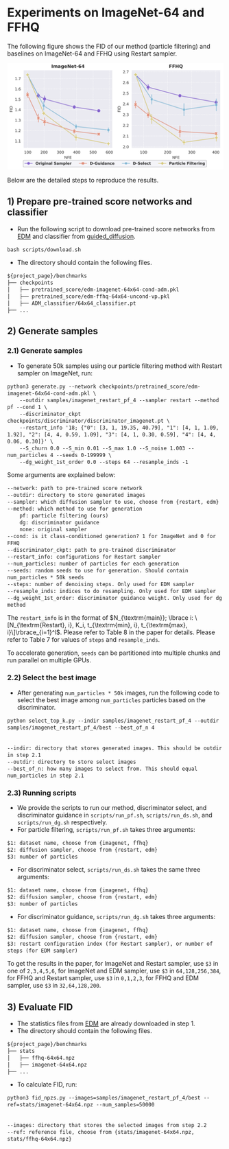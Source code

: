 # Experiments on ImageNet-64 and FFHQ
The following figure shows the FID of our method (particle filtering) and baselines on ImageNet-64 and FFHQ using Restart sampler.

<img src="../assets/benchmark_fid.png" width=600px>

Below are the detailed steps to reproduce the results.

## 1) Prepare pre-trained score networks and classifier
  - Run the following script to download pre-trained score networks from [EDM](https://github.com/NVlabs/edm) and classifier from [guided_diffusion](https://github.com/openai/guided-diffusion).
  
  ```
  bash scripts/download.sh
  ``` 

  - The directory should contain the following files.
  ```
  ${project_page}/benchmarks
  ├── checkpoints
  │   ├── pretrained_score/edm-imagenet-64x64-cond-adm.pkl
  │   ├── pretrained_score/edm-ffhq-64x64-uncond-vp.pkl
  │   ├── ADM_classifier/64x64_classifier.pt
  ├── ...
  ```

## 2) Generate samples
### 2.1) Generate samples
  - To generate 50k samples using our particle filtering method with Restart sampler on ImageNet, run: 
  ```
  python3 generate.py --network checkpoints/pretrained_score/edm-imagenet-64x64-cond-adm.pkl \
      --outdir samples/imagenet_restart_pf_4 --sampler restart --method pf --cond 1 \
      --discriminator_ckpt checkpoints/discriminator/discriminator_imagenet.pt \
      --restart_info '18; {"0": [3, 1, 19.35, 40.79], "1": [4, 1, 1.09, 1.92], "2": [4, 4, 0.59, 1.09], "3": [4, 1, 0.30, 0.59], "4": [4, 4, 0.06, 0.30]}' \
      --S_churn 0.0 --S_min 0.01 --S_max 1.0 --S_noise 1.003 --num_particles 4 --seeds 0-199999 \
      --dg_weight_1st_order 0.0 --steps 64 --resample_inds -1
  ```
  
  Some arguments are explained below:
  ```
  --network: path to pre-trained score network
  --outdir: directory to store generated images
  --sampler: which diffusion sampler to use, choose from {restart, edm}
  --method: which method to use for generation
      pf: particle filtering (ours)
      dg: discriminator guidance
      none: original sampler
  --cond: is it class-conditioned generation? 1 for ImageNet and 0 for FFHQ
  --discriminator_ckpt: path to pre-trained discriminator
  --restart_info: configurations for Restart sampler
  --num_particles: number of particles for each generation
  --seeds: random seeds to use for generation. Should contain num_particles * 50k seeds
  --steps: number of denoising steps. Only used for EDM sampler
  --resample_inds: indices to do resampling. Only used for EDM sampler
  --dg_weight_1st_order: discriminator guidance weight. Only used for dg method
   ```
  The `restart_info` is in the format of $N_{\textrm{main}}; \lbrace i: \[N_{\textrm{Restart}, i}, K_i, t_{\textrm{min}, i}, t_{\textrm{max}, i}\]\rbrace_{i=1}^l$. Please refer to Table 8 in the paper for details. Please refer to Table 7 for values of `steps` and `resample_inds`.

  To accelerate generation, `seeds` can be partitioned into multiple chunks and run parallel on multiple GPUs.

### 2.2) Select the best image
  - After generating `num_particles * 50k` images, run the following code to select the best image among `num_particles` particles based on the discriminator.
  ```
  python select_top_k.py --indir samples/imagenet_restart_pf_4 --outdir samples/imagenet_restart_pf_4/best --best_of_n 4


  --indir: directory that stores generated images. This should be outdir in step 2.1
  --outdir: directory to store select images
  --best_of_n: how many images to select from. This should equal num_particles in step 2.1
  ```

### 2.3) Running scripts
  - We provide the scripts to run our method, discriminator select, and discriminator guidance in `scripts/run_pf.sh`, `scripts/run_ds.sh`, and `scripts/run_dg.sh` respectively.
  - For particle filtering, `scripts/run_pf.sh` takes three arguments:
  ```
  $1: dataset name, choose from {imagenet, ffhq}
  $2: diffusion sampler, choose from {restart, edm}
  $3: number of particles
  ```
  - For discriminator select, `scripts/run_ds.sh` takes the same three arguments:
  ```
  $1: dataset name, choose from {imagenet, ffhq}
  $2: diffusion sampler, choose from {restart, edm}
  $3: number of particles
  ```
  - For discriminator guidance, `scripts/run_dg.sh` takes three arguments:
  ```
  $1: dataset name, choose from {imagenet, ffhq}
  $2: diffusion sampler, choose from {restart, edm}
  $3: restart configuration index (for Restart sampler), or number of steps (for EDM sampler)
  ```
  To get the results in the paper, for ImageNet and Restart sampler, use `$3` in one of `2,3,4,5,6`, for ImageNet and EDM sampler, use `$3` in `64,128,256,384`, for FFHQ and Restart sampler, use `$3` in `0,1,2,3`, for FFHQ and EDM sampler, use `$3` in `32,64,128,200`.
  
## 3) Evaluate FID
  - The statistics files from [EDM](https://github.com/NVlabs/edm) are already downloaded in step 1.
  - The directory should contain the following files.
  ```
  ${project_page}/benchmarks
  ├── stats
  │   ├── ffhq-64x64.npz
  │   ├── imagenet-64x64.npz
  ├── ...
  ```
  - To calculate FID, run: 
  ```
  python3 fid_npzs.py --images=samples/imagenet_restart_pf_4/best --ref=stats/imagenet-64x64.npz --num_samples=50000


  --images: directory that stores the selected images from step 2.2
  --ref: reference file, choose from {stats/imagenet-64x64.npz, stats/ffhq-64x64.npz}
  ```
